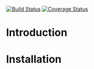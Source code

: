 [![Build Status](https://travis-ci.org/BrandonJohnGrenier/pattern-jwt.svg?branch=master)](https://travis-ci.org/BrandonJohnGrenier/pattern-jwt)
[![Coverage Status](https://coveralls.io/repos/github/BrandonJohnGrenier/pattern-jwt/badge.svg?branch=master)](https://coveralls.io/github/BrandonJohnGrenier/pattern-jwt?branch=master)  

# Introduction

# Installation